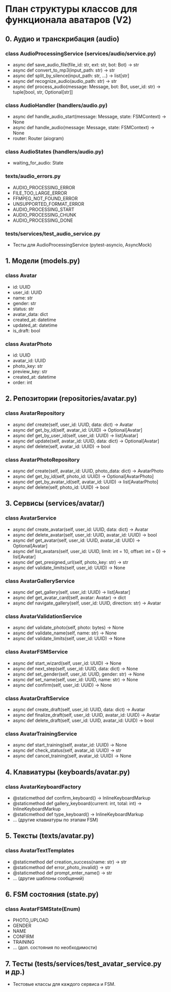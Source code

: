 # План структуры классов для функционала аватаров (V2)

## 0. Аудио и транскрибация (audio)

### class AudioProcessingService (services/audio/service.py)
- async def save_audio_file(file_id: str, ext: str, bot: Bot) -> str
- async def convert_to_mp3(input_path: str) -> str
- async def split_by_silence(input_path: str, ...) -> list[str]
- async def recognize_audio(audio_path: str) -> str
- async def process_audio(message: Message, bot: Bot, user_id: str) -> tuple[bool, str, Optional[str]]

### class AudioHandler (handlers/audio.py)
- async def handle_audio_start(message: Message, state: FSMContext) -> None
- async def handle_audio(message: Message, state: FSMContext) -> None
- router: Router (aiogram)

### class AudioStates (handlers/audio.py)
- waiting_for_audio: State

### texts/audio_errors.py
- AUDIO_PROCESSING_ERROR
- FILE_TOO_LARGE_ERROR
- FFMPEG_NOT_FOUND_ERROR
- UNSUPPORTED_FORMAT_ERROR
- AUDIO_PROCESSING_START
- AUDIO_PROCESSING_CHUNK
- AUDIO_PROCESSING_DONE

### tests/services/test_audio_service.py
- Тесты для AudioProcessingService (pytest-asyncio, AsyncMock)

## 1. Модели (models.py)

### class Avatar
- id: UUID
- user_id: UUID
- name: str
- gender: str
- status: str
- avatar_data: dict
- created_at: datetime
- updated_at: datetime
- is_draft: bool

### class AvatarPhoto
- id: UUID
- avatar_id: UUID
- photo_key: str
- preview_key: str
- created_at: datetime
- order: int

## 2. Репозитории (repositories/avatar.py)

### class AvatarRepository
- async def create(self, user_id: UUID, data: dict) -> Avatar
- async def get_by_id(self, avatar_id: UUID) -> Optional[Avatar]
- async def get_by_user_id(self, user_id: UUID) -> list[Avatar]
- async def update(self, avatar_id: UUID, data: dict) -> Optional[Avatar]
- async def delete(self, avatar_id: UUID) -> bool

### class AvatarPhotoRepository
- async def create(self, avatar_id: UUID, photo_data: dict) -> AvatarPhoto
- async def get_by_id(self, photo_id: UUID) -> Optional[AvatarPhoto]
- async def get_by_avatar_id(self, avatar_id: UUID) -> list[AvatarPhoto]
- async def delete(self, photo_id: UUID) -> bool

## 3. Сервисы (services/avatar/)

### class AvatarService
- async def create_avatar(self, user_id: UUID, data: dict) -> Avatar
- async def delete_avatar(self, user_id: UUID, avatar_id: UUID) -> bool
- async def get_avatar(self, user_id: UUID, avatar_id: UUID) -> Optional[Avatar]
- async def list_avatars(self, user_id: UUID, limit: int = 10, offset: int = 0) -> list[Avatar]
- async def get_presigned_url(self, photo_key: str) -> str
- async def validate_limits(self, user_id: UUID) -> None

### class AvatarGalleryService
- async def get_gallery(self, user_id: UUID) -> list[Avatar]
- async def get_avatar_card(self, avatar: Avatar) -> dict
- async def navigate_gallery(self, user_id: UUID, direction: str) -> Avatar

### class AvatarValidationService
- async def validate_photo(self, photo: bytes) -> None
- async def validate_name(self, name: str) -> None
- async def validate_limits(self, user_id: UUID) -> None

### class AvatarFSMService
- async def start_wizard(self, user_id: UUID) -> None
- async def next_step(self, user_id: UUID, data: dict) -> None
- async def set_gender(self, user_id: UUID, gender: str) -> None
- async def set_name(self, user_id: UUID, name: str) -> None
- async def confirm(self, user_id: UUID) -> None

### class AvatarDraftService
- async def create_draft(self, user_id: UUID, data: dict) -> Avatar
- async def finalize_draft(self, user_id: UUID, avatar_id: UUID) -> Avatar
- async def delete_draft(self, user_id: UUID, avatar_id: UUID) -> bool

### class AvatarTrainingService
- async def start_training(self, avatar_id: UUID) -> None
- async def check_status(self, avatar_id: UUID) -> str
- async def cancel_training(self, avatar_id: UUID) -> None

## 4. Клавиатуры (keyboards/avatar.py)

### class AvatarKeyboardFactory
- @staticmethod
  def confirm_keyboard() -> InlineKeyboardMarkup
- @staticmethod
  def gallery_keyboard(current: int, total: int) -> InlineKeyboardMarkup
- @staticmethod
  def type_keyboard() -> InlineKeyboardMarkup
- ... (другие клавиатуры по этапам FSM)

## 5. Тексты (texts/avatar.py)

### class AvatarTextTemplates
- @staticmethod
  def creation_success(name: str) -> str
- @staticmethod
  def error_photo_invalid() -> str
- @staticmethod
  def prompt_enter_name() -> str
- ... (другие шаблоны сообщений)

## 6. FSM состояния (state.py)

### class AvatarFSMState(Enum)
- PHOTO_UPLOAD
- GENDER
- NAME
- CONFIRM
- TRAINING
- ... (доп. состояния по необходимости)

## 7. Тесты (tests/services/test_avatar_service.py и др.)
- Тестовые классы для каждого сервиса и FSM. 